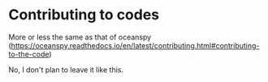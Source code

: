 # Contributing to codes

More or less the same as that of oceanspy (https://oceanspy.readthedocs.io/en/latest/contributing.html#contributing-to-the-code)

No, I don't plan to leave it like this. 

